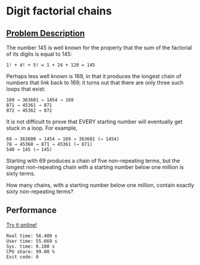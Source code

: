 # Digit factorial chains

## [Problem Description](https://projecteuler.net/problem=74)

The number 145 is well known for the property that the sum of the factorial of its digits is equal to 145:

    1! + 4! + 5! = 1 + 24 + 120 = 145

Perhaps less well known is 169, in that it produces the longest chain of numbers that link back to 169; it turns out that there are only three such loops that exist:

    169 → 363601 → 1454 → 169
    871 → 45361 → 871
    872 → 45362 → 872

It is not difficult to prove that EVERY starting number will eventually get stuck in a loop. For example,

    69 → 363600 → 1454 → 169 → 363601 (→ 1454)
    78 → 45360 → 871 → 45361 (→ 871)
    540 → 145 (→ 145)

Starting with 69 produces a chain of five non-repeating terms, but the longest non-repeating chain with a starting number below one million is sixty terms.

How many chains, with a starting number below one million, contain exactly sixty non-repeating terms?

## Performance

[Try it online!](https://tio.run/##fVXbbtswDH3PV7AdUDhr6thpkl6GtnvpsD6tWIcBQ1EEik0nQmXJk@XGxbbXfcA@cT@SUfIlt3YBbMkkdXgOKSkoeMn1cvlmr1/kuj/lso/yCdCZOzEmqYoLgXCr1VRgGpwMIVYdgPeVPVYR7O/vk@HLHEEW6RQ1hMMR8BwWKAQ8SrWQkCgNhgIyrTLU5pk@mHGWvEhBJW6asMgozZmwBm5yiPnMDgSF3wsyG2WhzzuUDSDcg0MY2tdoDy4gpMlgSK9wENjP4ciG3aKesywHgfkGH4IMx2c94LJiwo2lFhcR5o6KUHKGuYFoziiE6FTK8ipacPkIUxY9Okbjs3d2vSm0zEEVhtI26jQCo0dJYRVrtHKjOaGrrIbCkuemVgQWC/7@/gPH4@NxELopCRlWk/FZHXV6UrmGo@NxNSNL6xu0vkHtG1j4G2NFS2WoqknCo0IYy55UP2FF5frr9edvkBumDZezppcLTkXDJ5SGOkAyZmgopiDtVBjmpPjwgdqLJUszgb1Gy7qUYEfKukyvcXbrpSenrYag0bem2KtNTfho2OK3WF1L467RsuBmbgm1PWarziacCiCVPNKYIXPhBnWa92BamI3NsBlUAThk1laNktZ1m6JQC@o8QkoV5MrtuZyXdu9beN8S/EghKZPPFRil3IJ7FawHkZLGEqCyR4b6UkG/oOOK8tgTSgOd5mx1yryg26OzfA7hrit83VV2YTFHK2fCpcEZamtiMoYSLiGs1pXwdn3JUdjdzT9xx3tCF4AFcJcKQOnePy/hpsL2qzvA6zb2ayqJn7LMO2iB@uGm1yJaC8r4f1kndu@@lPrOaGSpz6l8zOBaotXa7ZQa7b6aLOZcoHf/0INEQtkDFkVwdFlvU57U5NH29MojZw9W6e3vx/mcCePW/aqNKHJc89u2V7iHh3BfPrRhpLUeN6VDrgRt8DpJ6PvhJAgC@2zJ3azpVpnW9K6HOz2RKqTZDUi4oAJ6B95BCBcXMA66myVzy9o@OcI3n/ysoAt/9V/jO/ad5fIf)

```
Real time: 56.409 s
User time: 55.669 s
Sys. time: 0.180 s
CPU share: 99.00 %
Exit code: 0
```